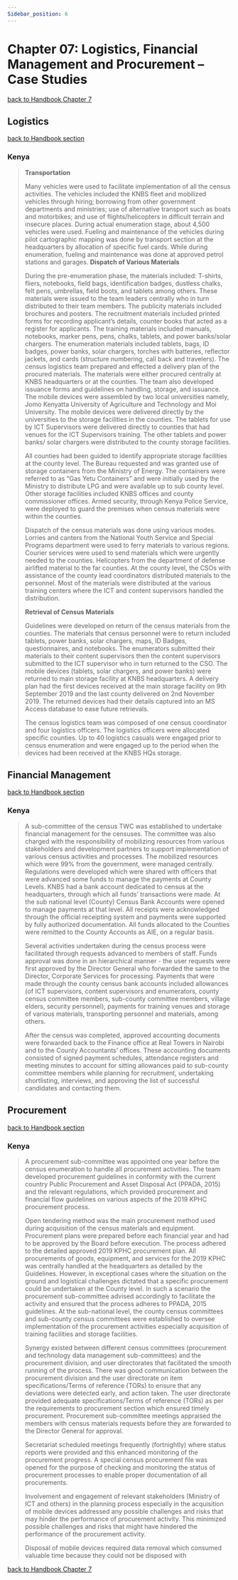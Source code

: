 ```yaml
---
Sidebar_position: 6
---
```

# Chapter 07: Logistics, Financial Management and Procurement – Case Studies
[back to Handbook Chapter 7](https://tech-acs.github.io/e-census-handbook/docs/category/chapter-07-logistics-financial-management-and-procurement)

## Logistics
[back to Handbook section](https://tech-acs.github.io/e-census-handbook/docs/experiences-lessons-2020/chapter-07/introduction#71-census-logistics)
### Kenya
> **Transportation**
>
>Many vehicles were used to facilitate implementation of all the census activities. The vehicles included the KNBS fleet and mobilized vehicles through hiring; borrowing from other government departments and ministries; use of alternative transport such as boats and motorbikes; and use of flights/helicopters in difficult terrain and insecure places. During actual enumeration stage, about 4,500 vehicles were used.  Fueling and maintenance of the vehicles during pilot cartographic mapping was done by transport section at the headquarters by allocation of specific fuel cards.  While during enumeration, fueling and maintenance was done at approved petrol stations and garages. 
> **Dispatch of Various Materials**
>
>During the pre-enumeration phase, the materials included: T-shirts, fliers, notebooks, field bags, identification badges, dustless chalks, felt pens, umbrellas, field boots, and tablets among others. These materials were issued to the team leaders centrally who in turn distributed to their team members. The publicity materials included brochures and posters. The recruitment materials included printed forms for recording applicant’s details, counter books that acted as a register for applicants. The training materials included manuals, notebooks, marker pens, pens, chalks, tablets, and power banks/solar chargers. The enumeration materials included tablets, bags, ID badges, power banks, solar chargers, torches with batteries, reflector jackets, and cards (structure numbering, call back and travelers). The census logistics team prepared and effected a delivery plan of the procured materials. The materials were either procured centrally at KNBS headquarters or at the counties. The team also developed issuance forms and guidelines on handling, storage, and issuance.  
>The mobile devices were assembled by two local universities namely, Jomo Kenyatta University of Agriculture and Technology and Moi University. The mobile devices were delivered directly by the universities to the storage facilities in the counties. The tablets for use by ICT Supervisors were delivered directly to counties that had venues for the ICT Supervisors training. The other tablets and power banks/ solar chargers were distributed to the county storage facilities.
>
>All counties had been guided to identify appropriate storage facilities at the county level. The Bureau requested and was granted use of storage containers from the Ministry of Energy. The containers were referred to as “Gas Yetu Containers” and were initially used by the Ministry to distribute LPG and were available up to sub county level. Other storage facilities included KNBS offices and county commissioner offices. Armed security, through Kenya Police Service, were deployed to guard the premises when census materials were within the counties. 
>
>Dispatch of the census materials was done using various modes. Lorries and canters from the National Youth Service and Special Programs department were used to ferry materials to various regions. Courier services were used to send materials which were urgently needed to the counties. Helicopters from the department of defense airlifted material to the far counties. At the county level, the CSOs with assistance of the county lead coordinators distributed materials to the personnel. Most of the materials were distributed at the various training centers where the ICT and content supervisors handled the distribution. 
>
>**Retrieval of Census Materials**
>
>Guidelines were developed on return of the census materials from the counties. The materials that census personnel were to return included tablets, power banks, solar chargers, maps, ID Badges, questionnaires, and notebooks. The enumerators submitted their materials to their content supervisors then the content supervisors submitted to the ICT supervisor who in turn returned to the CSO. The mobile devices (tablets, solar chargers, and power banks) were returned to main storage facility at KNBS headquarters. A delivery plan had the first devices received at the main storage facility on 9th September 2019 and the last county delivered on 2nd November 2019.  The returned devices had their details captured into an MS Access database to ease future retrievals.  
>
>The census logistics team was composed of one census coordinator and four logistics officers. The logistics officers were allocated specific counties. Up to 40 logistics casuals were engaged prior to census enumeration and were engaged up to the period when the devices had been received at the KNBS HQs storage.  

## Financial Management
[back to Handbook section](https://tech-acs.github.io/e-census-handbook/docs/experiences-lessons-2020/chapter-07/7.2.%20Financial%20Management)
### Kenya
>
>A sub-committee of the census TWC was established to undertake financial management for the censuses. The committee was also charged with the responsibility of mobilizing resources from various stakeholders and development partners to support implementation of various census activities and processes. The mobilized resources which were 99% from the government, were managed centrally. Regulations were developed which were shared with officers that were advanced some funds to manage the payments at County Levels. KNBS had a bank account dedicated to census at the headquarters, through which all funds’ transactions were made. At the sub national level (County) Census Bank Accounts were opened to manage payments at that level. All receipts were acknowledged through the official receipting system and payments were supported by fully authorized documentation. All funds allocated to the Counties were remitted to the County Accounts as AIE, on a regular basis. 
>
>Several activities undertaken during the census process were facilitated through requests advanced to members of staff. Funds approval was done in an hierarchical manner - the user requests were first approved by the Director General who forwarded the same to the Director, Corporate Services for processing. Payments that were made through the county census bank accounts included allowances (of ICT supervisors, content supervisors and enumerators, county census committee members, sub-county committee members, village elders, security personnel), payments for training venues and storage of various materials, transporting personnel and materials, among others. 
>
>After the census was completed, approved accounting documents were forwarded back to the Finance office at Real Towers in Nairobi and to the County Accountants’ offices. These accounting documents consisted of signed payment schedules, attendance registers and meeting minutes to account for sitting allowances paid to sub-county committee members while planning for recruitment, undertaking shortlisting, interviews, and approving the list of successful candidates and contacting them.

## Procurement
[back to Handbook section](https://tech-acs.github.io/e-census-handbook/docs/experiences-lessons-2020/chapter-07/7.3.%20Procurement)
### Kenya
>A procurement sub-committee was appointed one year before the census enumeration to handle all procurement activities. The team developed procurement guidelines in conformity with the current country Public Procurement and Asset Disposal Act (PPADA, 2015) and the relevant regulations, which provided procurement and financial flow guidelines on various aspects of the 2019 KPHC procurement process.  
>
>Open tendering method was the main procurement method used during acquisition of the census materials and equipment. Procurement plans were prepared before each financial year and had to be approved by the Board before execution. The process adhered to the detailed approved 2019 KPHC procurement plan. All procurements of goods, equipment, and services for the 2019 KPHC was centrally handled at the headquarters as detailed by the Guidelines. However, in exceptional cases where the situation on the ground and logistical challenges dictated that a specific procurement could be undertaken at the County level. In such a scenario the procurement sub-committee advised accordingly to facilitate the activity and ensured that the process adheres to PPADA, 2015 guidelines.  At the sub-national level, the county census committees and sub-county census committees were established to oversee implementation of the procurement activities especially acquisition of training facilities and storage facilities.
>
>Synergy existed between different census committees (procurement and technology data management sub-committees) and the procurement division, and user directorates that facilitated the smooth running of the process. There was good communication between the procurement division and the user directorate on item specifications/Terms of reference (TORs) to ensure that any deviations were detected early, and action taken. The user directorate provided adequate specifications/Terms of reference (TORs) as per the requirements to procurement section which ensured timely procurement. Procurement sub-committee meetings appraised the members with census materials requests before they are forwarded to the Director General for approval.
>
>Secretariat scheduled meetings frequently (fortnightly) where status reports were provided and this enhanced monitoring of the procurement progress. A special census procurement file was opened for the purpose of checking and monitoring the status of procurement processes to enable proper documentation of all procurements.
>
>Involvement and engagement of relevant stakeholders (Ministry of ICT and others) in the planning process especially in the acquisition of mobile devices addressed any possible challenges and risks that may hinder the performance of procurement activity. This minimized possible challenges and risks that might have hindered the performance of the procurement activity.
>
>Disposal of mobile devices required data removal which consumed valuable time because they could not be disposed with

[back to Handbook Chapter 7](https://tech-acs.github.io/e-census-handbook/docs/category/chapter-07-logistics-financial-management-and-procurement)

